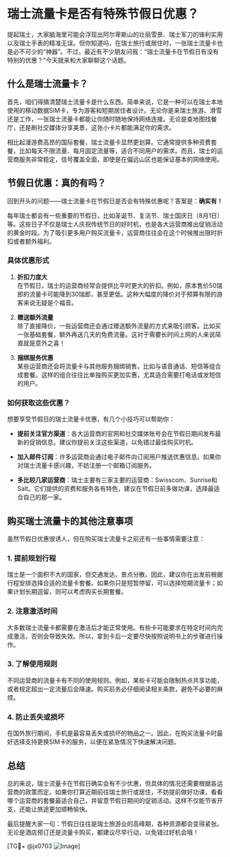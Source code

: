 # 瑞士流量卡是否有特殊节假日优惠？

提起瑞士，大家脑海里可能会浮现出阿尔卑斯山的壮丽雪景、瑞士军刀的锋利实用以及瑞士手表的精准无误。但你知道吗，在瑞士旅行或居住时，一张瑞士流量卡也是必不可少的“神器”。不过，最近有不少朋友问我：“瑞士流量卡在节假日有没有特别的优惠？”今天就来和大家聊聊这个话题。

## 什么是瑞士流量卡？

首先，咱们得搞清楚瑞士流量卡是什么东西。简单来说，它是一种可以在瑞士本地使用的移动数据SIM卡，专为游客和短期居住者设计。无论你是来瑞士旅游、滑雪还是工作，一张瑞士流量卡都能让你随时随地保持网络连接。无论是查地图找餐厅，还是刷社交媒体分享美景，这张小卡片都能满足你的需求。

相比起漫游费高昂的国际套餐，瑞士流量卡显然更划算。它通常提供多种资费套餐，比如每天不限流量、每月固定流量等，适合不同用户的需求。而且，瑞士的运营商服务非常稳定，信号覆盖全面，即使是在偏远山区也能保证基本的网络使用。

## 节假日优惠：真的有吗？

回到开头的问题——瑞士流量卡在节假日是否会有特殊优惠呢？答案是：**确实有！**

每年瑞士都会有一些重要的节假日，比如圣诞节、复活节、瑞士国庆日（8月1日）等。这些日子不仅是瑞士人庆祝传统节日的好时机，也是各大运营商推出促销活动的黄金时段。为了吸引更多用户购买流量卡，运营商往往会在这个时候推出限时折扣或者额外福利。

### 具体优惠形式

1. **折扣力度大**  
   在节假日，瑞士的运营商经常会提供比平时更大的折扣。例如，原本售价50瑞郎的流量卡可能降到30瑞郎，甚至更低。这种大幅度的降价对于预算有限的游客来说无疑是个福音。

2. **赠送额外流量**  
   除了直接降价，一些运营商还会通过赠送额外流量的方式来吸引顾客。比如买一张基础套餐，额外再送几天的免费流量。这对于需要长时间上网的人来说简直就是意外之喜！

3. **捆绑服务优惠**  
   某些运营商还会将流量卡与其他服务捆绑销售，比如与语音通话、短信等组合成套餐。这样的组合往往比单独购买更加实惠，尤其适合需要打电话或发短信的用户。

### 如何获取这些优惠？

想要享受节假日的瑞士流量卡优惠，有几个小技巧可以帮助你：

- **提前关注官方渠道**：各大运营商的官网和社交媒体账号会在节假日期间发布最新的促销信息。建议你提前关注这些渠道，以免错过最佳购买时机。
  
- **加入邮件订阅**：许多运营商会通过电子邮件向订阅用户推送优惠信息。如果你对瑞士流量卡感兴趣，不妨注册一个邮箱订阅服务。

- **多比较几家运营商**：瑞士主要有三家主要的运营商：Swisscom、Sunrise和Salt。它们提供的资费和服务各有特色，建议在节假日前多做功课，选择最适合自己的那一家。

## 购买瑞士流量卡的其他注意事项

虽然节假日优惠很诱人，但在购买瑞士流量卡之前还有一些事情需要注意：

### 1. 提前规划行程
瑞士是一个面积不大的国家，但交通发达，景点分散。因此，建议你在出发前根据行程安排选择合适的流量卡套餐。如果你只是短暂停留，可以选择短期流量卡；如果计划长期逗留，则可以考虑购买长期套餐。

### 2. 注意激活时间
大多数瑞士流量卡都需要在激活后才能正常使用。有些卡可能要求在特定时间内完成激活，否则会导致失效。所以，拿到卡后一定要尽快按照说明书上的步骤进行操作。

### 3. 了解使用规则
不同运营商的流量卡有不同的使用规则。例如，某些卡可能会限制热点共享功能，或者规定超出一定流量后会降速。购买前务必仔细阅读相关条款，避免不必要的麻烦。

### 4. 防止丢失或损坏
在国外旅行期间，手机是最容易丢失或损坏的物品之一。因此，在购买流量卡时最好选择支持更换SIM卡的服务，以便在紧急情况下快速解决问题。

## 总结

总的来说，瑞士流量卡在节假日确实会有不少优惠，但具体的情况还需要根据各运营商的政策而定。如果你打算近期前往瑞士旅行或居住，不妨提前做好功课，看看哪个运营商的套餐最适合自己，并留意节假日期间的促销活动。这样不仅能节省开支，还能让旅途更加顺畅愉快。

最后提醒大家一句：节假日往往是瑞士旅游业的高峰期，各种资源都会变得紧张。无论是酒店预订还是流量卡购买，都建议尽早行动，以免错过好机会哦！

[TG💪+ @jx0703 ![Image](https://github.com/user-attachments/assets/dbca1d08-cadb-493c-b0ec-ad6f7a83f270)]